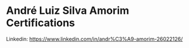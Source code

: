 # André Luiz Silva Amorim Certifications
Linkedin: https://www.linkedin.com/in/andr%C3%A9-amorim-26022126/